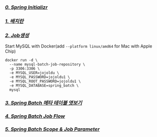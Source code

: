 ### [***0. Spring Initializr***](https://start.spring.io/#!type=maven-project&language=java&platformVersion=2.7.0&packaging=jar&jvmVersion=11&groupId=com.example&artifactId=batch&name=batch&description=Demo%20project%20for%20Spring%20Batch&packageName=com.example.batch&dependencies=batch,lombok,jdbc,mysql,h2,postgresql,mybatis)

### [***1. 배치란***](https://github.com/jojoldu/spring-batch-in-action/blob/master/1_%EB%B0%B0%EC%B9%98%EB%9E%80.md)

### [***2. Job생성***](https://github.com/jojoldu/spring-batch-in-action/blob/master/2_Job%EC%83%9D%EC%84%B1.md)

Start MySQL with Docker(add `--platform linux/amd64` for Mac with Apple Chip)
```
docker run -d \
  --name mysql-batch-job-repository \
  -p 3306:3306 \
  -e MYSQL_USER=jojoldu \
  -e MYSQL_PASSWORD=jojoldu1 \
  -e MYSQL_ROOT_PASSWORD=jojoldu1 \
  -e MYSQL_DATABASE=spring_batch \
  mysql
```

### [***3. Spring Batch 메타 테이블 엿보기***](https://github.com/jojoldu/spring-batch-in-action/blob/master/3_%EB%A9%94%ED%83%80%ED%85%8C%EC%9D%B4%EB%B8%94%EC%97%BF%EB%B3%B4%EA%B8%B0.md)

### [***4. Spring Batch Job Flow***](https://github.com/jojoldu/spring-batch-in-action/blob/master/4_BATCH_JOB_FLOW.md)

### [***5. Spring Batch Scope & Job Parameter***](https://github.com/jojoldu/spring-batch-in-action/blob/master/5_SCOPE.md)
